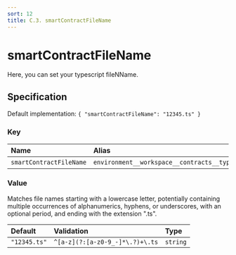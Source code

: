 ```yaml
---
sort: 12
title: C.3. smartContractFileName
---
```


# smartContractFileName

Here, you can set your typescript fileNName.


## Specification

Default implementation: ```{ "smartContractFileName": "12345.ts" }```

### Key

| **Name** | **Alias** | **Category** | **Methods** |  
|:--|:--|:--|:--|
| ```smartContractFileName``` | ```environment__workspace__contracts__typescript__fileName``` | [Workspace](../options/#workspace) | [deployContract](../features/deployContract.html#options) |

### Value

Matches file names starting with a lowercase letter, potentially containing multiple occurrences of alphanumerics, hyphens, or underscores, with an optional period, and ending with the extension ".ts".

| **Default** | **Validation** | **Type** |
|:--|:--|:--|
| ```"12345.ts"``` | ```^[a-z](?:[a-z0-9_-]*\.?)+\.ts``` | ```string``` |

